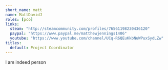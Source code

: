 ```yaml
---
short_name: matt
name: MattDavidJ
roles: [pco]
links:
  steam: "http://steamcommunity.com/profiles/76561198230436120"
  paypal: "https://www.paypal.me/matthewjennings1406"
  youtube: "https://www.youtube.com/channel/UCq-R6QEuKkbNuWPuxSydLZw"
titles:
  default: Project Coordinator
---
```

I am indeed person 
